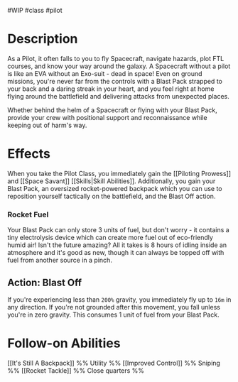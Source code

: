 #WIP #class #pilot

# Description

As a Pilot, it often falls to you to fly Spacecraft, navigate hazards, plot FTL courses, and know your way around the galaxy. A Spacecraft without a pilot is like an EVA without an Exo-suit - dead in space! Even on ground missions, you're never far from the controls with a Blast Pack strapped to your back and a daring streak in your heart, and you feel right at home flying around the battlefield and delivering attacks from unexpected places.

Whether behind the helm of a Spacecraft or flying with your Blast Pack, provide your crew with positional support and reconnaissance while keeping out of harm's way.

# Effects

When you take the Pilot Class, you immediately gain the [[Piloting Prowess]] and [[Space Savant]] [[Skills|Skill Abilities]]. Additionally, you gain your Blast Pack, an oversized rocket-powered backpack which you can use to reposition yourself tactically on the battlefield, and the Blast Off action.

### Rocket Fuel

Your Blast Pack can only store 3 units of fuel, but don't worry - it contains a tiny electrolysis device which can create more fuel out of eco-friendly humid air! Isn't the future amazing? All it takes is 8 hours of idling inside an atmosphere and it's good as new, though it can always be topped off with fuel from another source in a pinch.

## Action: Blast Off

If you're experiencing less than `200%` gravity, you immediately fly up to `16m` in any direction. If you're not grounded after this movement, you fall unless you're in zero gravity. This consumes 1 unit of fuel from your Blast Pack.

# Follow-on Abilities

[[It's Still A Backpack]]  %% Utility %%
[[Improved Control]] %% Sniping %%
[[Rocket Tackle]] %% Close quarters %%

